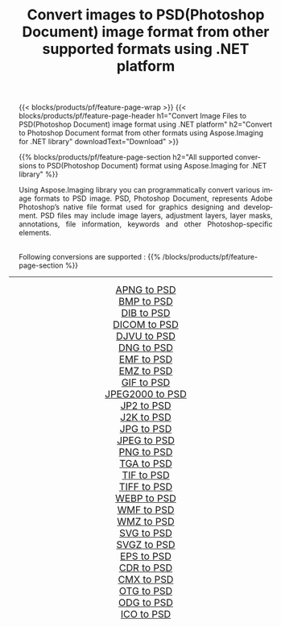 ﻿---
title: Convert images to PSD(Photoshop Document) image format from other supported formats using .NET platform 
weight: 3920
url: /net/conversion/to/psd/ 
lang: en
langdirlevel: 2
locales: zh-hans,ja,it,ru,de,es,fr,nl,id,lt,pl,pt,vi,tr,ko,zh-hant,ar,hi,th,sv,cs,uk,he
description: Using Aspose.Imaging for .NET library it is easy to convert to PSD(Photoshop Document) from other supported image formats
---

{{< blocks/products/pf/feature-page-wrap >}}
{{< blocks/products/pf/feature-page-header h1="Convert Image Files to PSD(Photoshop Document) image format using .NET platform" h2="Convert to Photoshop Document format from other formats using Aspose.Imaging for .NET library" downloadText="Download" >}}


{{% blocks/products/pf/feature-page-section  h2="All supported conversions to PSD(Photoshop Document) format using Aspose.Imaging for .NET library" %}}
<p align=justify>Using Aspose.Imaging library you can programmatically convert various image formats to PSD image. PSD, Photoshop Document, represents Adobe Photoshop’s native file format used for graphics designing and development. PSD files may include image layers, adjustment layers, layer masks, annotations, file information, keywords and other Photoshop-specific elements.</p>
<br/>
Following conversions are supported :
{{% /blocks/products/pf/feature-page-section %}}
<div class="container-fluid productfamilypage bg-gray">
    <div class="convertypes bg-gray agp-content section">
        <div class="container">
		<hr style="margin-left:-20px;"/>
		<div class="row other-converters" style="gap: 10px;font-size: 19px;text-align:center;">
		    <div class='col-md-2 other-converter remove-lp remove-rp'><a href="/imaging/net/conversion/apng-to-psd/" style="padding:15px;">APNG to PSD</a></div>
<div class='col-md-2 other-converter remove-lp remove-rp'><a href="/imaging/net/conversion/bmp-to-psd/" style="padding:15px;">BMP to PSD</a></div>
<div class='col-md-2 other-converter remove-lp remove-rp'><a href="/imaging/net/conversion/dib-to-psd/" style="padding:15px;">DIB to PSD</a></div>
<div class='col-md-2 other-converter remove-lp remove-rp'><a href="/imaging/net/conversion/dicom-to-psd/" style="padding:15px;">DICOM to PSD</a></div>
<div class='col-md-2 other-converter remove-lp remove-rp'><a href="/imaging/net/conversion/djvu-to-psd/" style="padding:15px;">DJVU to PSD</a></div>
<div class='col-md-2 other-converter remove-lp remove-rp'><a href="/imaging/net/conversion/dng-to-psd/" style="padding:15px;">DNG to PSD</a></div>
<div class='col-md-2 other-converter remove-lp remove-rp'><a href="/imaging/net/conversion/emf-to-psd/" style="padding:15px;">EMF to PSD</a></div>
<div class='col-md-2 other-converter remove-lp remove-rp'><a href="/imaging/net/conversion/emz-to-psd/" style="padding:15px;">EMZ to PSD</a></div>
<div class='col-md-2 other-converter remove-lp remove-rp'><a href="/imaging/net/conversion/gif-to-psd/" style="padding:15px;">GIF to PSD</a></div>
<div class='col-md-2 other-converter remove-lp remove-rp'><a href="/imaging/net/conversion/jpeg2000-to-psd/" style="padding:15px;">JPEG2000 to PSD</a></div>
<div class='col-md-2 other-converter remove-lp remove-rp'><a href="/imaging/net/conversion/jp2-to-psd/" style="padding:15px;">JP2 to PSD</a></div>
<div class='col-md-2 other-converter remove-lp remove-rp'><a href="/imaging/net/conversion/j2k-to-psd/" style="padding:15px;">J2K to PSD</a></div>
<div class='col-md-2 other-converter remove-lp remove-rp'><a href="/imaging/net/conversion/jpg-to-psd/" style="padding:15px;">JPG to PSD</a></div>
<div class='col-md-2 other-converter remove-lp remove-rp'><a href="/imaging/net/conversion/jpeg-to-psd/" style="padding:15px;">JPEG to PSD</a></div>
<div class='col-md-2 other-converter remove-lp remove-rp'><a href="/imaging/net/conversion/png-to-psd/" style="padding:15px;">PNG to PSD</a></div>
<div class='col-md-2 other-converter remove-lp remove-rp'><a href="/imaging/net/conversion/tga-to-psd/" style="padding:15px;">TGA to PSD</a></div>
<div class='col-md-2 other-converter remove-lp remove-rp'><a href="/imaging/net/conversion/tif-to-psd/" style="padding:15px;">TIF to PSD</a></div>
<div class='col-md-2 other-converter remove-lp remove-rp'><a href="/imaging/net/conversion/tiff-to-psd/" style="padding:15px;">TIFF to PSD</a></div>
<div class='col-md-2 other-converter remove-lp remove-rp'><a href="/imaging/net/conversion/webp-to-psd/" style="padding:15px;">WEBP to PSD</a></div>
<div class='col-md-2 other-converter remove-lp remove-rp'><a href="/imaging/net/conversion/wmf-to-psd/" style="padding:15px;">WMF to PSD</a></div>
<div class='col-md-2 other-converter remove-lp remove-rp'><a href="/imaging/net/conversion/wmz-to-psd/" style="padding:15px;">WMZ to PSD</a></div>
<div class='col-md-2 other-converter remove-lp remove-rp'><a href="/imaging/net/conversion/svg-to-psd/" style="padding:15px;">SVG to PSD</a></div>
<div class='col-md-2 other-converter remove-lp remove-rp'><a href="/imaging/net/conversion/svgz-to-psd/" style="padding:15px;">SVGZ to PSD</a></div>
<div class='col-md-2 other-converter remove-lp remove-rp'><a href="/imaging/net/conversion/eps-to-psd/" style="padding:15px;">EPS to PSD</a></div>
<div class='col-md-2 other-converter remove-lp remove-rp'><a href="/imaging/net/conversion/cdr-to-psd/" style="padding:15px;">CDR to PSD</a></div>
<div class='col-md-2 other-converter remove-lp remove-rp'><a href="/imaging/net/conversion/cmx-to-psd/" style="padding:15px;">CMX to PSD</a></div>
<div class='col-md-2 other-converter remove-lp remove-rp'><a href="/imaging/net/conversion/otg-to-psd/" style="padding:15px;">OTG to PSD</a></div>
<div class='col-md-2 other-converter remove-lp remove-rp'><a href="/imaging/net/conversion/odg-to-psd/" style="padding:15px;">ODG to PSD</a></div>
<div class='col-md-2 other-converter remove-lp remove-rp'><a href="/imaging/net/conversion/ico-to-psd/" style="padding:15px;">ICO to PSD</a></div>
                </div>
        </div>
    </div>
</div>
<br/>

